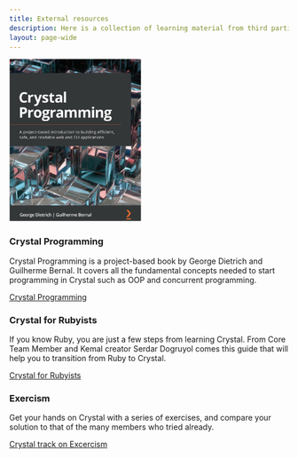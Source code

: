 ```yaml
---
title: External resources
description: Here is a collection of learning material from third parties that might help you master the language.
layout: page-wide
---
```


<section class="side-section">
  <aside class="info" markdown="1">

<img src="/assets/learning/crystal_programming.png" style="max-width: 17em;">

  </aside>

  <div markdown="1" id="crystalProgramming">

### Crystal Programming

Crystal Programming is a project-based book by George Dietrich and Guilherme Bernal.
It covers all the fundamental concepts needed to start programming in Crystal
such as OOP and concurrent programming.

[Crystal Programming](crystal_programming)

  </div>
</section>

<section class="side-section">
  <aside class="info" markdown="1">

  </aside>

  <div markdown="1" id="crystal4Rubyists">

### Crystal for Rubyists

If you know Ruby, you are just a few steps from learning Crystal.
From Core Team Member and Kemal creator Serdar Dogruyol comes this guide that
will help you to transition from Ruby to Crystal.

[Crystal for Rubyists](https://www.crystalforrubyists.com/)

  </div>
</section>

<section class="side-section">
  <aside class="info" markdown="1">

  </aside>

  <div markdown="1" id="exercism">

### Exercism

Get your hands on Crystal with a series of exercises, and compare your solution
to that of the many members who tried already.

[Crystal track on Excercism](https://exercism.org/tracks/crystal/)

  </div>
</section>
